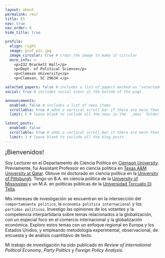 ```yaml
---
layout: about
permalink: /es/
title: ES
nav: true
nav_order: 6 
hide_title: true

profile:
  align: right
  image: prof_pic.jpg
  image_circular: true # crops the image to make it circular
  more_info: >
    <p>232 Brackett Hall</p>
    <p>Dept. of Political Science</p>
    <p>Clemson University</p>
    <p>Clemson, SC 29634 </p>

selected_papers: false # includes a list of papers marked as "selected={true}"
social: true # includes social icons at the bottom of the page

announcements:
  enabled: false # includes a list of news items
  scrollable: true # adds a vertical scroll bar if there are more than 3 news items
  limit: 5 # leave blank to include all the news in the `_news` folder

latest_posts:
  enabled: false
  scrollable: true # adds a vertical scroll bar if there are more than 3 new posts items
  limit: 3 # leave blank to include all the blog posts
---
```


<span style="font-size:20px;">¡Bienvenidos!</span> 

Soy Lecturer en el Departamento de Ciencia Política en <a href='https://www.clemson.edu/cbshs/departments/political-science/'>Clemson University</a>. Previamente, fui Assistant Professor en ciencia política en <a href='https://www.qatar.tamu.edu/academics/arts-and-sciences/'>Texas A&M University at Qatar</a>. Obtuve mi doctorado en ciencia política en la <a href='https://www.polisci.pitt.edu/'>University of Pittsburgh</a>. Tengo un B.A. en ciencia política de la <a href='https://olemiss.edu/'>University of Mississippi</a> y un M.A. en políticas públicas de la <a href='https://www.utdt.edu/'>Universidad Torcuato Di Tella</a>.

Mis intereses de investigación se encuentran en la intersección del `comportamiento político`, la `economía política internacional` y los `partidos políticos`. Investigo las opiniones de los votantes y la competencia interpartidaria sobre temas relacionados a la globalización, con un especial foco en el comercio internacional y la globalización económica. Exploro estos temas con un enfoque regional en Europa y los Estados Unidos, y empleando metodología experimental, observacional, de encuesta y de análisis cuantitaivo de texto.  

Mi trabajo de investigación ha sido publicado en *Review of International Political Economy*, *Party Politics* y *Foreign Policy Analysis*.  


